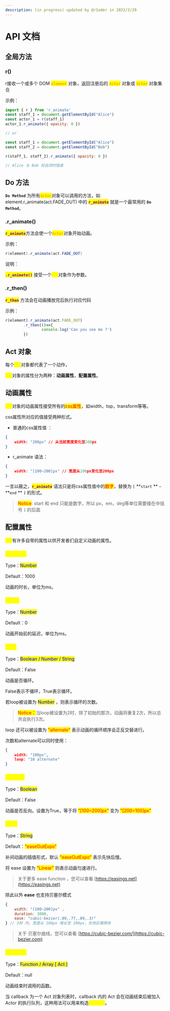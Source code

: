 ```yaml
---
description: (in progress) updated by @r1ader in 2022/3/29
---
```


# API 文档

## 全局方法

### r()

r接收一个或多个 DOM <mark style="color:orange;">**`element`**</mark> 对象，返回注册后的 <mark style="color:orange;">**`Actor`**</mark> 对象或 <mark style="color:orange;">**`Actor`**</mark> 对象集合

示例：

```javascript
import { r } from 'r_animate'
const staff_1 = document.getElementById("Alice")
const actor_1 = r(staff_1)
actor_1.r_animate({ opacity: 0 })

// or

const staff_1 = document.getElementById("Alice")
const staff_2 = document.getElementById("Bob")

r(staff_1, staff_2).r_animate({ opacity: 0 })

// Alice 与 Bob 将会同时隐身
```



## Do 方法

**`Do Method`** 为所有<mark style="color:orange;">**`Actor`**</mark>对象可以调用的方法，如 element.r\_animate(act.FADE\_OUT) 中的 <mark style="color:purple;">**`r_animate`**</mark> 就是一个最常用的 **`Do Method`**。

### .r\_animate()

<mark style="color:purple;">**`r_animate`**</mark>方法会使一个<mark style="color:orange;">**`Actor`**</mark>对象开始动画。

示例：

```java
r(element).r_animate(act.FADE_OUT)
```

说明：

<mark style="color:purple;">**`.r_animate()`**</mark> 接受一个<mark style="color:yellow;">**`Act`**</mark>对象作为参数。

### .r\_then()

<mark style="color:purple;">**`r_then`**</mark> 方法会在动画播放完后执行对应代码

示例：

```javascript
r(element).r_animate(act.FADE_OUT)
        .r_then(()=>{
                console.log('Can you see me ?')
        })
```



## Act 对象

每个<mark style="color:yellow;">**`Act`**</mark>对象都代表了一个动作，

<mark style="color:yellow;">**`Act`**</mark>对象的属性分为两种：**动画属性**，**配置属性**。

## 动画属性

<mark style="color:yellow;">**`Act`**</mark>对象的动画属性接受所有的<mark style="color:red;">css属性</mark>，如width，top，transform等等。

css属性所对应的值接受两种形式。

* 普通的css属性值 ：

```json
{
    width: "200px" // 从当前宽度变化至200px
}
```

* r\_animate 语法：

```json
{
    width: "[100~200]px" // 宽度从100px变化至200px
}
```

一言以蔽之，<mark style="color:purple;">**`r_animate`**</mark> 语法只是将css属性值中的<mark style="color:red;">数字</mark>，替换为 `[` **`start` ** `~` **`end` ** `]` 的形式。

> <mark style="color:red;">Notice</mark>: start 和 end 只能是数字，所以 px，em，deg等单位需要接在中括号 `]` 的后面

## 配置属性

<mark style="color:yellow;">**`Act`**</mark>有许多自带的属性以供开发者们自定义动画的属性。

### <mark style="color:yellow;">duration</mark>

Type：<mark style="color:blue;">Number</mark>

Default：1000

动画的时长，单位为ms。

### <mark style="color:yellow;">delay</mark>

Type：<mark style="color:blue;">Number</mark>

Default：0

动画开始前的延迟，单位为ms。

### <mark style="color:yellow;">loop</mark>

Type：<mark style="color:blue;">Boolean / Number / String</mark>

Default：False

动画是否循环。

False表示不循环，True表示循环。

若loop被设置为 <mark style="color:blue;">Number</mark> ，则表示循环的次数。

> <mark style="color:red;">Notice：</mark>当loop被设置为2时，除了初始的那次，动画将重复2次，所以总共会执行3次。

loop 还可以被设置为 <mark style="color:red;">"alternate"</mark> 表示动画的循环顺序会正反交替进行。

次数和alternate可以同时使用：

```json
{
    width: "100px",
    loop: "10 alternate"
}
```

### <mark style="color:yellow;">reverse</mark>

Type：<mark style="color:blue;">Boolean</mark>

Default：False

动画是否反向。设置为True，等于将 <mark style="color:red;">"\[100\~200]px"</mark> 变为 <mark style="color:red;">"\[200\~100]px"</mark>



### <mark style="color:yellow;">ease</mark>

Type：<mark style="color:blue;">String</mark>

Default：<mark style="color:red;">"easeOutExpo"</mark>

补间动画的插值形式，默认 <mark style="color:red;">"easeOutExpo"</mark> 表示先快后慢。

将 ease 设置为 <mark style="color:red;">"Linear"</mark> 则表示动画匀速进行。

> 关于更多 ease function ，您可以查看 [https://easings.net](https://easings.net)

除此以外 **ease** 也支持贝塞尔模式

```javascript
{ 
    width: "[100~200]px" ,
    duration: 3000,
    ease: "cubic-bezier(.09,.77,.89,.3)"
} // 3秒 内，宽度从 100px 增长至 200px，先快后慢再快
```

> 关于 贝塞尔曲线，您可以查看 [https://cubic-bezier.com/](https://cubic-bezier.com)

### <mark style="color:yellow;">callback</mark>

Type：<mark style="color:blue;">Function  /  Array \[ Act ]</mark>

Default：null

动画结束时调用的函数。

当 callback 为一个 Act 对象列表时，callback 内的 Act 会在动画结束后被加入 Actor 的执行队列，这种用法可以用来构造<mark style="color:yellow;">**复合Act**</mark>。

